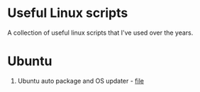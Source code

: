 # Useful Linux scripts
A collection of useful linux scripts that I've used over the years.

# Ubuntu
1. Ubuntu auto package and OS updater - [file](ubuntu/auto-os-update.sh)